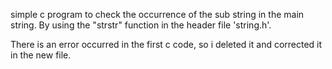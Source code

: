 simple c program to check the occurrence
of the sub string in the main string.
By using the "strstr" function in the
header file 'string.h'.

 There is an error occurred in the first c code,
 so i deleted it and corrected it in the new file.
